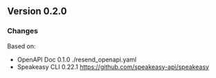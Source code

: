 

## Version 0.2.0
### Changes
Based on:
- OpenAPI Doc 0.1.0 ./resend_openapi.yaml
- Speakeasy CLI 0.22.1 https://github.com/speakeasy-api/speakeasy
